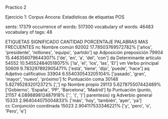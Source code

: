 Practico 2

Ejercicio 1: Corpus Ancora: Estadísticas de etiquetas POS

sents: 17379
occurrence of words: 517300
vocabulary of words: 46483
vocabulary of tags: 48


ETIQUETAS   SIGNIFICADO           CANTIDAD      PORCENTAJE       PALABRAS MAS FRECUENTES
    nc      Nombre común           92002    17.78503769572782%  ['años', 'presidente', 'millones', 'equipo',
                                                                 'partido']
    sp      Adposición preposición 79904   15.446356079644307%  ['de', 'en', 'a', 'del', 'con']
    da      Determinante artículo  54552   10.545524840518075%  ['la', 'el', 'los', 'las', 'El']
    vm      Verbo principal        50609    9.783297892905471%  ['está', 'tiene', 'dijo', 'puede', 'hace']
    aq      Adjetivo calificativo  33904    6.554030543205104%  ['pasado', 'gran', 'mayor', 'nuevo', 'próximo']
    fc      Puntuación coma        30148    5.827952832012372%  [',']
    np      Nombre propio          29113    5.627875507442489%  ['Gobierno', 'España', 'PP', 'Barcelona',
                                                                 'Madrid']
    fp      Puntuación (punto,     21157    4.089889812487918%  ['.', '(', ')']
            parentesis)
    rg      Adverbio general       15333    2.964044075004833%  ['más', 'hoy', 'también', 'ayer', 'ya']    
    cc      Conjunción coordinada  15023    2.904117533346221%  ['y', 'pero', 'o', 'Pero', 'e']

